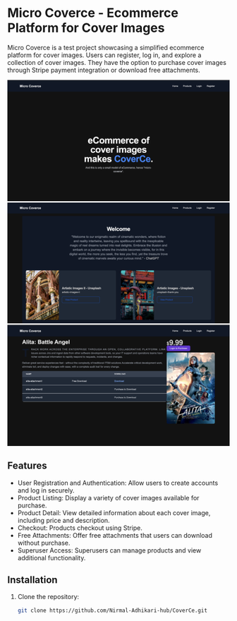 # Micro Coverce - Ecommerce Platform for Cover Images

Micro Coverce is a test project showcasing a simplified ecommerce platform for cover images. Users can register, log in, and explore a collection of cover images. They have the option to purchase cover images through Stripe payment integration or download free attachments.

![Coverce Homepage](coverce-screenshot.png)
![Coverce Product List Page](coverce-screenshot1.png)
![Coverce Product Detail Page](coverce-screenshot2.png)

## Features

- User Registration and Authentication: Allow users to create accounts and log in securely.
- Product Listing: Display a variety of cover images available for purchase.
- Product Detail: View detailed information about each cover image, including price and description.
- Checkout: Products checkout using Stripe.
- Free Attachments: Offer free attachments that users can download without purchase.
- Superuser Access: Superusers can manage products and view additional functionality.

## Installation

1. Clone the repository:

   ```bash
   git clone https://github.com/Nirmal-Adhikari-hub/CoverCe.git
